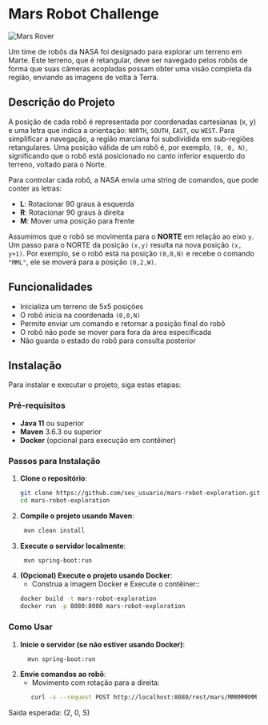 # Mars Robot Challenge
![Mars Rover](https://upload.wikimedia.org/wikipedia/commons/5/5c/MSL_Artist_Concept_%28PIA14164_crop%29.jpg) <!-- Adicione um link de imagem relevante -->

Um time de robôs da NASA foi designado para explorar um terreno em Marte. Este terreno, que é retangular, deve ser navegado pelos robôs de forma que suas câmeras acopladas possam obter uma visão completa da região, enviando as imagens de volta à Terra.

## Descrição do Projeto

A posição de cada robô é representada por coordenadas cartesianas (x, y) e uma letra que indica a orientação: `NORTH`, `SOUTH`, `EAST`, ou `WEST`. Para simplificar a navegação, a região marciana foi subdividida em sub-regiões retangulares. Uma posição válida de um robô é, por exemplo, `(0, 0, N)`, significando que o robô está posicionado no canto inferior esquerdo do terreno, voltado para o Norte.

Para controlar cada robô, a NASA envia uma string de comandos, que pode conter as letras:

- **L**: Rotacionar 90 graus à esquerda
- **R**: Rotacionar 90 graus à direita
- **M**: Mover uma posição para frente

Assumimos que o robô se movimenta para o **NORTE** em relação ao eixo `y`. Um passo para o NORTE da posição `(x,y)` resulta na nova posição `(x, y+1)`. Por exemplo, se o robô está na posição `(0,0,N)` e recebe o comando `"MML"`, ele se moverá para a posição `(0,2,W)`.

## Funcionalidades

- Inicializa um terreno de 5x5 posições
- O robô inicia na coordenada `(0,0,N)`
- Permite enviar um comando e retornar a posição final do robô
- O robô não pode se mover para fora da área especificada
- Não guarda o estado do robô para consulta posterior

## Instalação

Para instalar e executar o projeto, siga estas etapas:

### Pré-requisitos

- **Java 11** ou superior
- **Maven** 3.6.3 ou superior
- **Docker** (opcional para execução em contêiner)

### Passos para Instalação

1. **Clone o repositório**:
   ```bash
   git clone https://github.com/seu_usuario/mars-robot-exploration.git
   cd mars-robot-exploration
2. **Compile o projeto usando Maven**:
   ```bash
    mvn clean install
3. **Execute o servidor localmente**:
   ```bash
    mvn spring-boot:run
4. **(Opcional) Execute o projeto usando Docker**:
   - Construa a imagem Docker e Execute o contêiner::
   ```bash
   docker build -t mars-robot-exploration
   docker run -p 8080:8080 mars-robot-exploration
   
  ### Como Usar
  1. **Inicie o servidor (se não estiver usando Docker)**:
     ```bash
       mvn spring-boot:run
  2. **Envie comandos ao robô**:
     - Movimento com rotação para a direita:
     ```bash
        curl -s --request POST http://localhost:8080/rest/mars/MMRMMRMM
   Saída esperada: (2, 0, S)


